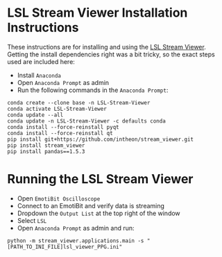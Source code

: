 # LSL Stream Viewer Installation Instructions
These instructions are for installing and using the [LSL Stream Viewer](https://github.com/intheon/stream_viewer).
Getting the install dependencies right was a bit tricky, so the exact steps used are included here:
- Install `Anaconda`
- Open `Anaconda Prompt` as admin
- Run the following commands in the `Anaconda Prompt`:
```
conda create --clone base -n LSL-Stream-Viewer
conda activate LSL-Stream-Viewer
conda update --all
conda update -n LSL-Stream-Viewer -c defaults conda
conda install --force-reinstall pyqt
conda install --force-reinstall qt
pip install git+https://github.com/intheon/stream_viewer.git
pip install stream_viewer
pip install pandas==1.5.3
```

# Running the LSL Stream Viewer
- Open `EmotiBit Oscilloscope`
- Connect to an EmotiBit and verify data is streaming
- Dropdown the `Output List` at the top right of the window
- Select `LSL`
- Open `Anaconda Prompt` as admin and run:
```
python -m stream_viewer.applications.main -s "[PATH_TO_INI_FILE]lsl_viewer_PPG.ini"
```
